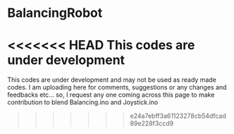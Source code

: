 # BalancingRobot
<<<<<<< HEAD
This codes are under development
=======
This codes are under development and may not be used as ready made codes. I am uploading here for comments, suggestions or any changes and feedbacks etc...
so, I request  any one coming across this page to make contribution to blend Balancing.ino and Joystick.ino
>>>>>>> e24a7ebff3a61123278cb54dfcad89e228f3ccd9
